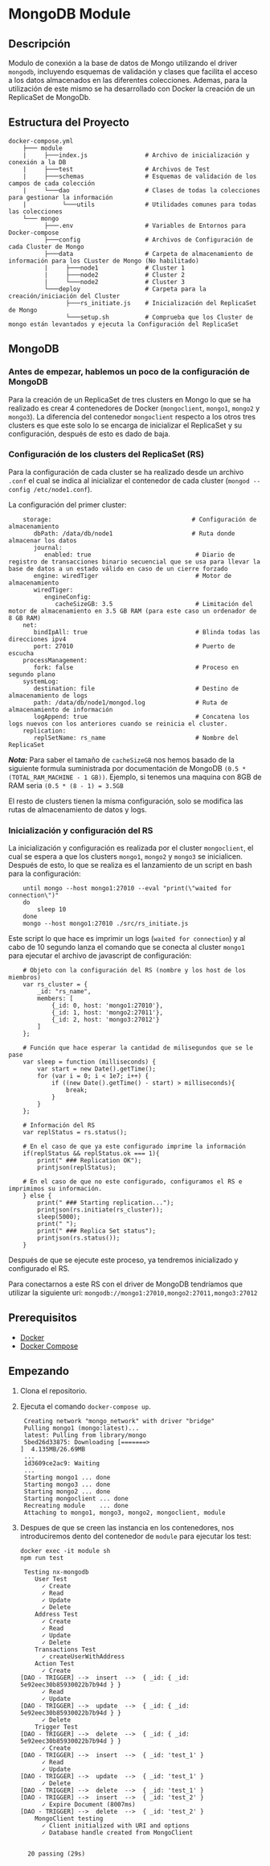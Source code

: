 # MongoDB Module

## Descripción

Modulo de conexión a la base de datos de Mongo utilizando el driver `mongodb`, incluyendo esquemas de validación y clases que facilita el acceso a los datos almacenados en las diferentes colecciones. 
Ademas, para la utilización de este mismo se ha desarrollado con Docker la creación de un ReplicaSet de MongoDb.

## Estructura del Proyecto
    
    docker-compose.yml
        ├─── module
        |     ├───index.js                # Archivo de inicialización y conexión a la DB
        |     ├───test                    # Archivos de Test
        |     ├───schemas                 # Esquemas de validación de los campos de cada colección
        |     └───dao                     # Clases de todas la colecciones para gestionar la información
        |          └───utils              # Utilidades comunes para todas las colecciones
        └─── mongo
              ├───.env                    # Variables de Entornos para Docker-compose
              ├───config                  # Archivos de Configuración de cada Cluster de Mongo
              ├───data                    # Carpeta de almacenamiento de información para los CLuster de Mongo (No habilitado)
              |     ├───node1             # Cluster 1
              |     ├───node2             # Cluster 2
              |     └───node2             # Cluster 3
              └───deploy                  # Carpeta para la creación/iniciación del Cluster
                    ├───rs_initiate.js    # Inicialización del ReplicaSet de Mongo
                    └───setup.sh          # Comprueba que los Cluster de mongo están levantados y ejecuta la Configuración del ReplicaSet
     

## MongoDB
### Antes de empezar, hablemos un poco de la configuración de MongoDB

Para la creación de un ReplicaSet de tres clusters en Mongo lo que se ha realizado es crear 4 contenedores de Docker (`mongoclient`, `mongo1`, `mongo2` y `mongo3`). 
La diferencia del contenedor `mongoclient` respecto a los otros tres clusters es que este solo lo se encarga de inicializar el ReplicaSet y su configuración, después de esto es dado de baja.

### Configuración de los clusters del ReplicaSet (RS)

Para la configuración de cada cluster se ha realizado desde un archivo `.conf` el cual se indica al inicializar el contenedor de cada cluster (`mongod --config /etc/node1.conf`).

La configuración del primer cluster:

        storage:                                       # Configuración de almacenamiento
           dbPath: /data/db/node1                      # Ruta donde almacenar los datos
           journal:
              enabled: true                             # Diario de registro de transacciones binario secuencial que se usa para llevar la base de datos a un estado válido en caso de un cierre forzado
           engine: wiredTiger                           # Motor de almacenamiento
           wiredTiger:                                  
              engineConfig:
                 cacheSizeGB: 3.5                       # Limitación del motor de almacenamiento en 3.5 GB RAM (para este caso un ordenador de 8 GB RAM)
        net:
           bindIpAll: true                              # Blinda todas las direcciones ipv4
           port: 27010                                  # Puerto de escucha
        processManagement:
           fork: false                                  # Proceso en segundo plano
        systemLog:
           destination: file                            # Destino de almacenamiento de logs
           path: /data/db/node1/mongod.log              # Ruta de almacenamiento de información
           logAppend: true                              # Concatena los logs nuevos con los anteriores cuando se reinicia el cluster.
        replication:
           replSetName: rs_name                         # Nombre del ReplicaSet

***Nota:***
Para saber el tamaño de `cacheSizeGB` nos hemos basado de la siguiente formula suministrada por documentación de MongoDB `(0.5 * (TOTAL_RAM_MACHINE - 1 GB))`.
Ejemplo, si tenemos una maquina con 8GB de RAM seria `(0.5 * (8 - 1) = 3.5GB`

El resto de clusters tienen la misma configuración, solo se modifica las rutas de almacenamiento de datos y logs.

### Inicialización y configuración del RS

La inicialización y configuración es realizada por el cluster `mongoclient`, el cual se espera a que los clusters `mongo1`, `mongo2` y `mongo3` se inicialicen. 
Después de esto, lo que se realiza es el lanzamiento de un script en bash para la configuración:

        until mongo --host mongo1:27010 --eval "print(\"waited for connection\")"
        do
            sleep 10
        done
        mongo --host mongo1:27010 ./src/rs_initiate.js

Este script lo que hace es imprimir un logs (`waited for connection`) y al cabo de 10 segundo lanza el comando que se conecta al cluster `mongo1` 
para ejecutar el archivo de javascript de configuración:

        # Objeto con la configuración del RS (nombre y los host de los miembros)
        var rs_cluster = {
            _id: "rs_name",
            members: [
                {_id: 0, host: 'mongo1:27010'},
                {_id: 1, host: 'mongo2:27011'},
                {_id: 2, host: 'mongo3:27012'}
            ]
        };
        
        # Función que hace esperar la cantidad de milisegundos que se le pase
        var sleep = function (milliseconds) {
            var start = new Date().getTime();
            for (var i = 0; i < 1e7; i++) {
                if ((new Date().getTime() - start) > milliseconds){
                    break;
                }
            }
        };
        
        # Información del RS
        var replStatus = rs.status();
        
        # En el caso de que ya este configurado imprime la información
        if(replStatus && replStatus.ok === 1){
            print(" ### Replication OK");
            printjson(replStatus);
        
        # En el caso de que no este configurado, configuramos el RS e imprimimos su información.
        } else {
            print(" ### Starting replication...");
            printjson(rs.initiate(rs_cluster));
            sleep(5000);
            print(" ");
            print(" ### Replica Set status");
            printjson(rs.status());
        }

Después de que se ejecute este proceso, ya tendremos inicializado y configurado el RS.

Para conectarnos a este RS con el driver de MongoDB tendríamos que utilizar la siguiente uri: `mongodb://mongo1:27010,mongo2:27011,mongo3:27012`

## Prerequisitos

- [Docker](https://docs.docker.com/install/) 
- [Docker Compose](https://docs.docker.com/compose/install/)

## Empezando

1. Clona el repositorio.
2. Ejecuta el comando `docker-compose up`.

        Creating network "mongo_network" with driver "bridge"
        Pulling mongo1 (mongo:latest)...
        latest: Pulling from library/mongo
        5bed26d33875: Downloading [=======>                                           ]  4.135MB/26.69MB
        ...
        1d3609ce2ac9: Waiting
        ...
        Starting mongo1 ... done
        Starting mongo3 ... done
        Starting mongo2 ... done
        Starting mongoclient ... done
        Recreating module    ... done
        Attaching to mongo1, mongo3, mongo2, mongoclient, module

3. Despues de que se creen las instancia en los contenedores, nos introduciremos dento del contenedor de `module` para ejecutar los test:
       
       docker exec -it module sh 
       npm run test
       
        Testing nx-mongodb
           User Test
             ✓ Create
             ✓ Read
             ✓ Update
             ✓ Delete
           Address Test
             ✓ Create
             ✓ Read
             ✓ Update
             ✓ Delete
           Transactions Test
             ✓ createUserWithAddress
           Action Test
             ✓ Create
       [DAO - TRIGGER] -->  insert  -->  { _id: { _id: 5e92eec30b85930022b7b94d } }
             ✓ Read
             ✓ Update
       [DAO - TRIGGER] -->  update  -->  { _id: { _id: 5e92eec30b85930022b7b94d } }
             ✓ Delete
           Trigger Test
       [DAO - TRIGGER] -->  delete  -->  { _id: { _id: 5e92eec30b85930022b7b94d } }
             ✓ Create
       [DAO - TRIGGER] -->  insert  -->  { _id: 'test_1' }
             ✓ Read
             ✓ Update
       [DAO - TRIGGER] -->  update  -->  { _id: 'test_1' }
             ✓ Delete
       [DAO - TRIGGER] -->  delete  -->  { _id: 'test_1' }
       [DAO - TRIGGER] -->  insert  -->  { _id: 'test_2' }
             ✓ Expire Document (8007ms)
       [DAO - TRIGGER] -->  delete  -->  { _id: 'test_2' }
           MongoClient testing
             ✓ Client initialized with URI and options
             ✓ Database handle created from MongoClient
       
       
         20 passing (29s)


